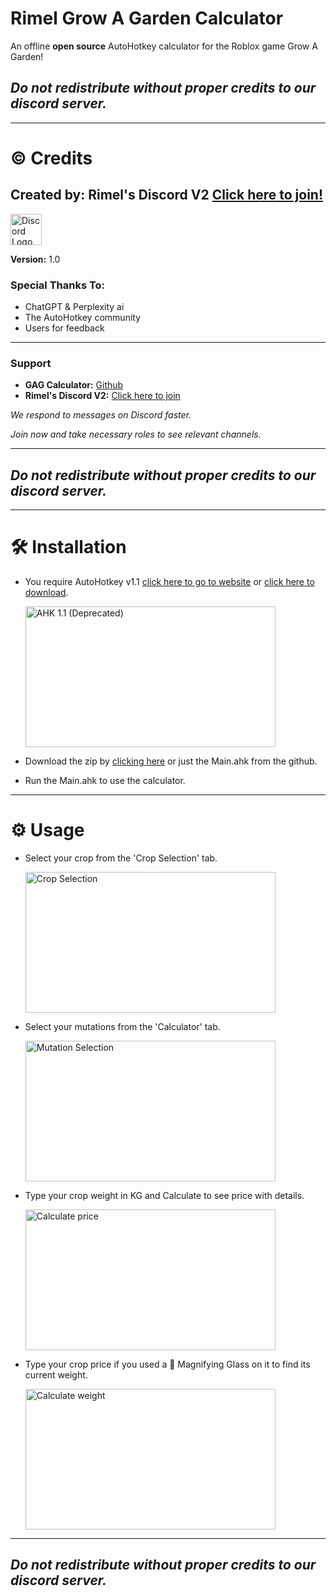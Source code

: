 # Rimel Grow A Garden Calculator
An offline <b>open source</b> AutoHotkey calculator for the Roblox game Grow A Garden!

## **_Do not redistribute without proper credits to our discord server._**

---


# ©️ Credits
## Created by: Rimel's Discord V2 [Click here to join!](https://discord.gg/mkMy3Cd)

<img src="https://github.com/user-attachments/assets/e9bb07c3-ce25-48bc-b182-960fa844932e" width="50" height="50" alt="Discord Logo">

**Version:** 1.0

### Special Thanks To:
- ChatGPT & Perplexity ai
- The AutoHotkey community
- Users for feedback

---

### Support

- **GAG Calculator:** [Github](https://github.com/mirimel1001/Rimel-Grow-A-Garden-Calculator)
- **Rimel's Discord V2:** [Click here to join](https://discord.gg/mkMy3Cd)


<i>We respond to messages on Discord faster.</i>

<i>Join now and take necessary roles to see relevant channels.</i>

---

## **_Do not redistribute without proper credits to our discord server._**

---

# 🛠 Installation
 - You require AutoHotkey v1.1 [click here to go to website](https://autohotkey.com/) or [click here to download](https://autohotkey.com/download/ahk-install.exe).

   <img src="https://github.com/user-attachments/assets/cc30d989-f83a-415a-90b6-02914c077489" width="400" height="225" alt="AHK 1.1 (Deprecated)">

 - Download the zip by [clicking here](https://github.com/mirimel1001/Rimel-Grow-A-Garden-Calculator/archive/refs/heads/main.zip) or just the Main.ahk from the github.
 - Run the Main.ahk to use the calculator.

---

# ⚙️ Usage
 - Select your crop from the 'Crop Selection' tab.

   <img src="https://github.com/user-attachments/assets/c305d2ff-08db-4d33-8588-e08553885b8c" width="400" height="225" alt="Crop Selection">

 - Select your mutations from the 'Calculator' tab.

   <img src="https://github.com/user-attachments/assets/edc982ca-7980-4782-8147-a22384b3fa9f" width="400" height="225" alt="Mutation Selection">

 - Type your crop weight in KG and Calculate to see price with details.

   <img src="https://github.com/user-attachments/assets/177744d2-7fdb-4d2f-ba72-8b6cf12a9314" width="400" height="225"  alt="Calculate price">

 - Type your crop price if you used a 🔎 Magnifying Glass on it to find its current weight.

   <img src="https://github.com/user-attachments/assets/1888865e-35b3-4449-b178-59279e7b88e2" width="400" height="225"  alt="Calculate weight">

---

## **_Do not redistribute without proper credits to our discord server._**
